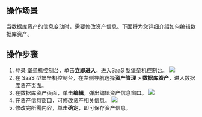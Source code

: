 ## 操作场景
当数据库资产的信息变动时，需要修改资产信息。下面将为您详细介绍如何编辑数据库资产。 
## 操作步骤
1. 登录 [堡垒机控制台](https://console.cloud.tencent.com/dsgc/bh)，单击**立即进入**，进入SaaS 型堡垒机控制台。
![](https://qcloudimg.tencent-cloud.cn/raw/b2f6673b0cad7c2f423a6b6e287179af.png)
2. 在 SaaS 型堡垒机控制台，在左侧导航选择**资产管理** > **数据库资产**，进入数据库资产页面。
3. 在数据库资产页面，单击**编辑**，弹出编辑资产信息窗口。
![](https://qcloudimg.tencent-cloud.cn/raw/aa3ae1a9c867d76c2748261d74c97887.png)
4. 在资产信息窗口，可修改资产相关信息。
![](https://qcloudimg.tencent-cloud.cn/raw/af755715e108da39e96718f828cc59fa.png)
5. 修改完所需内容，单击**确定**，即可保存资产信息。

